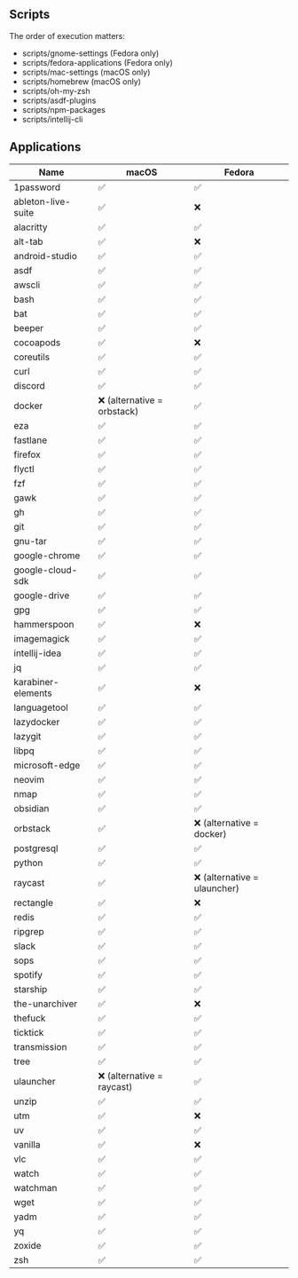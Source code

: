 ## Scripts

The order of execution matters:

- scripts/gnome-settings (Fedora only)
- scripts/fedora-applications (Fedora only)
- scripts/mac-settings (macOS only)
- scripts/homebrew (macOS only)
- scripts/oh-my-zsh
- scripts/asdf-plugins
- scripts/npm-packages
- scripts/intellij-cli

## Applications

| Name               | macOS                      | Fedora                      |
|--------------------|----------------------------|-----------------------------|
| 1password          | ✅                          | ✅                           |
| ableton-live-suite | ✅                          | ❌                           |
| alacritty          | ✅                          | ✅                           |
| alt-tab            | ✅                          | ❌                           |
| android-studio     | ✅                          | ✅                           |
| asdf               | ✅                          | ✅                           |
| awscli             | ✅                          | ✅                           |
| bash               | ✅                          | ✅                           |
| bat                | ✅                          | ✅                           |
| beeper             | ✅                          | ✅                           |
| cocoapods          | ✅                          | ❌                           |
| coreutils          | ✅                          | ✅                           |
| curl               | ✅                          | ✅                           |
| discord            | ✅                          | ✅                           |
| docker             | ❌ (alternative = orbstack) | ✅                           |
| eza                | ✅                          | ✅                           |
| fastlane           | ✅                          | ✅                           |
| firefox            | ✅                          | ✅                           |
| flyctl             | ✅                          | ✅                           |
| fzf                | ✅                          | ✅                           |
| gawk               | ✅                          | ✅                           |
| gh                 | ✅                          | ✅                           |
| git                | ✅                          | ✅                           |
| gnu-tar            | ✅                          | ✅                           |
| google-chrome      | ✅                          | ✅                           |
| google-cloud-sdk   | ✅                          | ✅                           |
| google-drive       | ✅                          | ✅                           |
| gpg                | ✅                          | ✅                           |
| hammerspoon        | ✅                          | ❌                           |
| imagemagick        | ✅                          | ✅                           |
| intellij-idea      | ✅                          | ✅                           |
| jq                 | ✅                          | ✅                           |
| karabiner-elements | ✅                          | ❌                           |
| languagetool       | ✅                          | ✅                           |
| lazydocker         | ✅                          | ✅                           |
| lazygit            | ✅                          | ✅                           |
| libpq              | ✅                          | ✅                           |
| microsoft-edge     | ✅                          | ✅                           |
| neovim             | ✅                          | ✅                           |
| nmap               | ✅                          | ✅                           |
| obsidian           | ✅                          | ✅                           |
| orbstack           | ✅                          | ❌ (alternative = docker)    |
| postgresql         | ✅                          | ✅                           |
| python             | ✅                          | ✅                           |
| raycast            | ✅                          | ❌ (alternative = ulauncher) |
| rectangle          | ✅                          | ❌                           |
| redis              | ✅                          | ✅                           |
| ripgrep            | ✅                          | ✅                           |
| slack              | ✅                          | ✅                           |
| sops               | ✅                          | ✅                           |
| spotify            | ✅                          | ✅                           |
| starship           | ✅                          | ✅                           |
| the-unarchiver     | ✅                          | ❌                           |
| thefuck            | ✅                          | ✅                           |
| ticktick           | ✅                          | ✅                           |
| transmission       | ✅                          | ✅                           |
| tree               | ✅                          | ✅                           |
| ulauncher          | ❌ (alternative = raycast)  | ✅                           |
| unzip              | ✅                          | ✅                           |
| utm                | ✅                          | ❌                           |
| uv                 | ✅                          | ✅                           |
| vanilla            | ✅                          | ❌                           |
| vlc                | ✅                          | ✅                           |
| watch              | ✅                          | ✅                           |
| watchman           | ✅                          | ✅                           |
| wget               | ✅                          | ✅                           |
| yadm               | ✅                          | ✅                           |
| yq                 | ✅                          | ✅                           |
| zoxide             | ✅                          | ✅                           |
| zsh                | ✅                          | ✅                           |
